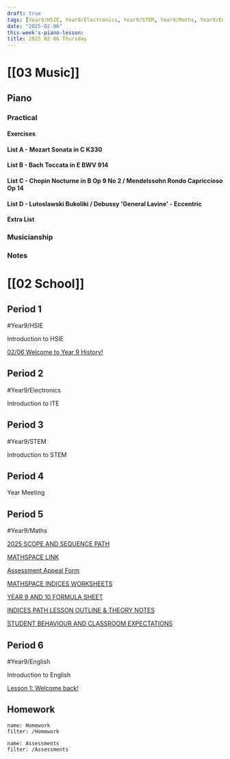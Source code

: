 ```yaml
---
draft: true
tags: [Year9/HSIE, Year9/Electronics, Year9/STEM, Year9/Maths, Year9/English]
date: "2025-02-06"
this-week's-piano-lesson: 
title: 2025 02 06 Thursday
---
```


# [[03 Music]]

## Piano

### Practical

#### Exercises

#### List A - Mozart Sonata in C K330

#### List B - Bach Toccata in E BWV 914

#### List C - Chopin Nocturne in B Op 9 No 2 / Mendelssohn Rondo Capriccioso Op 14

#### List D - Lutoslawski Bukoliki / Debussy 'General Lavine' - Eccentric

#### Extra List

### Musicianship

### Notes

# [[02 School]]

## Period 1

#Year9/HSIE

Introduction to HSIE

[02/06 Welcome to Year 9 History!](https://classroom.google.com/c/NzQ4ODYwNjMyODE3/a/NzM3NDYxMDg4MjY0/details)

## Period 2

#Year9/Electronics

Introduction to ITE

## Period 3

#Year9/STEM

Introduction to STEM

## Period 4

Year Meeting

## Period 5

#Year9/Maths

[2025 SCOPE AND SEQUENCE PATH](https://classroom.google.com/c/NzMyNzA1Njc2ODI0/m/NzMyNzA1Njc2ODY2/details)

[MATHSPACE LINK](https://classroom.google.com/c/NzMyNzA1Njc2ODI0/m/NzQ4ODI4MDIyOTQx/details)

[Assessment Appeal Form](https://classroom.google.com/c/NzMyNzA1Njc2ODI0/m/NzM3MzM4MTUwODE3/details)

[MATHSPACE INDICES WORKSHEETS](https://classroom.google.com/c/NzMyNzA1Njc2ODI0/m/NzMyNzA1Njc2ODc1/details)

[YEAR 9 AND 10 FORMULA SHEET](https://classroom.google.com/c/NzMyNzA1Njc2ODI0/m/NzMyNzA1Njc2OTQw/details)

[INDICES PATH LESSON OUTLINE & THEORY NOTES](https://classroom.google.com/c/NzMyNzA1Njc2ODI0/m/NzMyNzA1Njc2ODcz/details)

[STUDENT BEHAVIOUR AND CLASSROOM EXPECTATIONS](https://classroom.google.com/c/NzMyNzA1Njc2ODI0/m/NzQ5MDU5NDc2MjY3/details)

## Period 6

#Year9/English

Introduction to English

[Lesson 1: Welcome back!](https://classroom.google.com/c/NzQyMDEwNTQ1NDIx/m/NzM4MDMyMDY5NjMx/details)

## Homework

```todoist
name: Homework
filter: /Homework
```

```todoist
name: Assessments
filter: /Assessments
```
